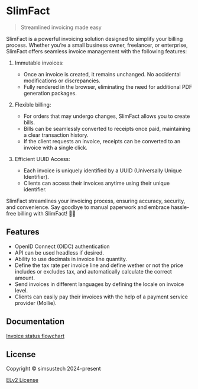 # SlimFact

> Streamlined invoicing made easy

SlimFact is a powerful invoicing solution designed to simplify your billing process. Whether you’re a small business owner, freelancer, or enterprise, SlimFact offers seamless invoice management with the following features:

  1. Immutable invoices:
      - Once an invoice is created, it remains unchanged. No accidental modifications or discrepancies.
      - Fully rendered in the browser, eliminating the need for additional PDF generation packages.

  2. Flexible billing:
      - For orders that may undergo changes, SlimFact allows you to create bills.
      - Bills can be seamlessly converted to receipts once paid, maintaining a clear transaction history.
      - If the client requests an invoice, receipts can be converted to an invoice with a single click.

  3. Efficient UUID Access:
      - Each invoice is uniquely identified by a UUID (Universally Unique Identifier).
      - Clients can access their invoices anytime using their unique identifier.

SlimFact streamlines your invoicing process, ensuring accuracy, security, and convenience. Say goodbye to manual paperwork and embrace hassle-free billing with SlimFact! 🚀💡

## Features
- OpenID Connect (OIDC) authentication
- API can be used headless if desired.
- Ability to use decimals in invoice line quantity.
- Define the tax rate per invoice line and define wether or not the price includes or excludes tax, and automatically calculate the correct amount.
- Send invoices in different languages by defining the locale on invoice level.
- Clients can easily pay their invoices with the help of a payment service provider (Mollie).

## Documentation
[Invoice status flowchart](./packages/docs/Flowchart.md)

## License
Copyright © simsustech 2024-present

[ELv2 License](./LICENSE)
